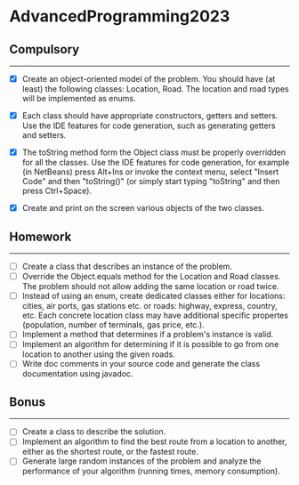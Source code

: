 # AdvancedProgramming2023
## Compulsory

------


- [x] Create an object-oriented model of the problem. You should have (at least) the following classes: Location, Road.
  The location and road types will be implemented as enums.
- [x] Each class should have appropriate constructors, getters and setters.
  Use the IDE features for code generation, such as generating getters and setters.
- [x] The toString method form the Object class must be properly overridden for all the classes.
  Use the IDE features for code generation, for example (in NetBeans) press Alt+Ins or invoke the context menu, select "Insert Code" and then "toString()" (or simply start typing "toString" and then press Ctrl+Space).
- [x] Create and print on the screen various objects of the two classes.



## Homework

------  
- [ ] Create a class that describes an instance of the problem.
- [ ] Override the Object.equals method for the Location and Road classes. The problem should not allow adding the same location or road twice.
- [ ] Instead of using an enum, create dedicated classes either for locations: cities, air ports, gas stations etc. or roads: highway, express, country, etc. Each concrete location class may have additional specific propertes (population, number of terminals, gas price, etc.).
- [ ] Implement a method that determines if a problem's instance is valid.
- [ ] Implement an algorithm for determining if it is possible to go from one location to another using the given roads.
- [ ] Write doc comments in your source code and generate the class documentation using javadoc.

## Bonus

------  
- [ ] Create a class to describe the solution.
- [ ] Implement an algorithm to find the best route from a location to another, either as the shortest route, or the fastest route.
- [ ] Generate large random instances of the problem and analyze the performance of your algorithm (running times, memory consumption).
